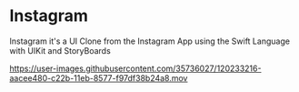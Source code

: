 # Instagram

Instagram it's a UI Clone from the Instagram App using the Swift Language with UIKit and StoryBoards

https://user-images.githubusercontent.com/35736027/120233216-aacee480-c22b-11eb-8577-f97df38b24a8.mov

